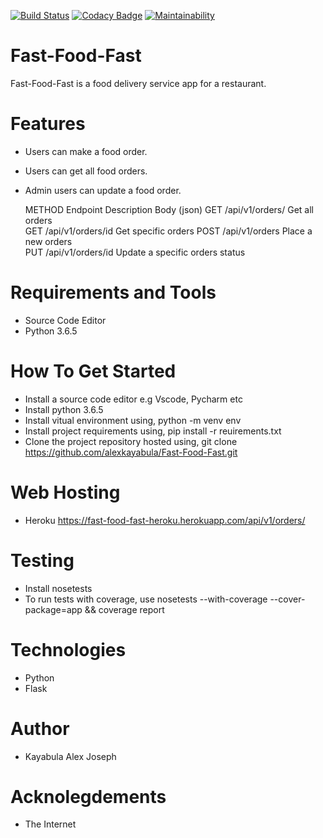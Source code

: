 [![Build Status](https://travis-ci.org/alexkayabula/Fast-Food-Fast.svg?branch=develop)](https://travis-ci.org/alexkayabula/Fast-Food-Fast)
[![Codacy Badge](https://api.codacy.com/project/badge/Grade/dd3c7a4fb0b64824844de46420548c6a)](https://www.codacy.com/app/alexkayabula/Fast-Food-Fast?utm_source=github.com&amp;utm_medium=referral&amp;utm_content=alexkayabula/Fast-Food-Fast&amp;utm_campaign=Badge_Grade)
[![Maintainability](https://api.codeclimate.com/v1/badges/3c3c2c844f0852897484/maintainability)](https://codeclimate.com/github/alexkayabula/Fast-Food-Fast/maintainability)

# Fast-Food-Fast
  Fast-Food-Fast is a food delivery service app for a restaurant.

# Features
- Users can make a food order.
- Users can get all food orders.
- Admin users can update a food order.

  METHOD	Endpoint	Description	Body (json)
  GET	/api/v1/orders/	Get all orders	
  GET	/api/v1/orders/id	Get specific orders 
  POST	/api/v1/orders	Place a new orders	
  PUT	/api/v1/orders/id	Update a specific orders status 


# Requirements and Tools
- Source Code Editor
- Python 3.6.5

# How To Get Started
- Install a source code editor e.g Vscode, Pycharm etc
- Install python 3.6.5
- Install vitual environment using, python -m venv env
- Install project requirements using, pip install -r reuirements.txt
- Clone the project repository hosted using, git clone    https://github.com/alexkayabula/Fast-Food-Fast.git

# Web Hosting
- Heroku https://fast-food-fast-heroku.herokuapp.com/api/v1/orders/

# Testing
- Install nosetests
- To run tests with coverage, use nosetests --with-coverage --cover-package=app && coverage report

# Technologies
- Python
- Flask

# Author
- Kayabula Alex Joseph

# Acknolegdements
- The Internet